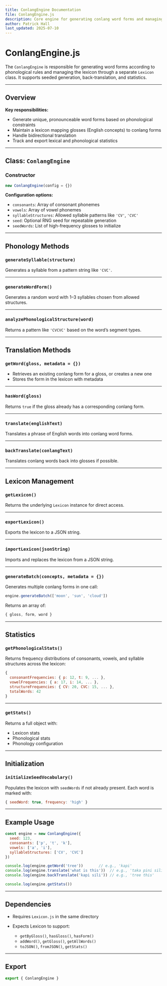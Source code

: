 ```yaml
---
title: ConlangEngine Documentation
file: ConlangEngine.js
description: Core engine for generating conlang word forms and managing the lexicon
author: Patrick Hall
last_updated: 2025-07-10
---
```


# ConlangEngine.js

The `ConlangEngine` is responsible for generating word forms according to phonological rules and managing the lexicon through a separate `Lexicon` class. It supports seeded generation, back-translation, and statistics.

---

## Overview

**Key responsibilities:**
- Generate unique, pronounceable word forms based on phonological constraints
- Maintain a lexicon mapping glosses (English concepts) to conlang forms
- Handle bidirectional translation
- Track and export lexical and phonological statistics

---

## Class: `ConlangEngine`

### Constructor

```js
new ConlangEngine(config = {})
````

**Configuration options:**

* `consonants`: Array of consonant phonemes
* `vowels`: Array of vowel phonemes
* `syllableStructures`: Allowed syllable patterns like `'CV'`, `'CVC'`
* `seed`: Optional RNG seed for repeatable generation
* `seedWords`: List of high-frequency glosses to initialize

---

## Phonology Methods

### `generateSyllable(structure)`

Generates a syllable from a pattern string like `'CVC'`.

---

### `generateWordForm()`

Generates a random word with 1–3 syllables chosen from allowed structures.

---

### `analyzePhonologicalStructure(word)`

Returns a pattern like `'CVCVC'` based on the word’s segment types.

---

## Translation Methods

### `getWord(gloss, metadata = {})`

* Retrieves an existing conlang form for a gloss, or creates a new one
* Stores the form in the lexicon with metadata

---

### `hasWord(gloss)`

Returns `true` if the gloss already has a corresponding conlang form.

---

### `translate(englishText)`

Translates a phrase of English words into conlang word forms.

---

### `backTranslate(conlangText)`

Translates conlang words back into glosses if possible.

---

## Lexicon Management

### `getLexicon()`

Returns the underlying `Lexicon` instance for direct access.

---

### `exportLexicon()`

Exports the lexicon to a JSON string.

---

### `importLexicon(jsonString)`

Imports and replaces the lexicon from a JSON string.

---

### `generateBatch(concepts, metadata = {})`

Generates multiple conlang forms in one call:

```js
engine.generateBatch(['moon', 'sun', 'cloud'])
```

Returns an array of:

```js
{ gloss, form, word }
```

---

## Statistics

### `getPhonologicalStats()`

Returns frequency distributions of consonants, vowels, and syllable structures across the lexicon:

```js
{
  consonantFrequencies: { p: 12, t: 9, ... },
  vowelFrequencies: { a: 17, i: 14, ... },
  structureFrequencies: { CV: 20, CVC: 15, ... },
  totalWords: 42
}
```

---

### `getStats()`

Returns a full object with:

* Lexicon stats
* Phonological stats
* Phonology configuration

---

## Initialization

### `initializeSeedVocabulary()`

Populates the lexicon with `seedWords` if not already present. Each word is marked with:

```js
{ seedWord: true, frequency: 'high' }
```

---

## Example Usage

```js
const engine = new ConlangEngine({
  seed: 123,
  consonants: ['p', 't', 'k'],
  vowels: ['a', 'i'],
  syllableStructures: ['CV', 'CVC']
})

console.log(engine.getWord('tree'))       // e.g., 'kapi'
console.log(engine.translate('what is this'))  // e.g., 'taka pini sili'
console.log(engine.backTranslate('kapi sili')) // e.g., 'tree this'

console.log(engine.getStats())
```

---

## Dependencies

* Requires `Lexicon.js` in the same directory
* Expects Lexicon to support:

  * `getByGloss()`, `hasGloss()`, `hasForm()`
  * `addWord()`, `getGloss()`, `getAllWords()`
  * `toJSON()`, `fromJSON()`, `getStats()`

---

## Export

```js
export { ConlangEngine }
```
